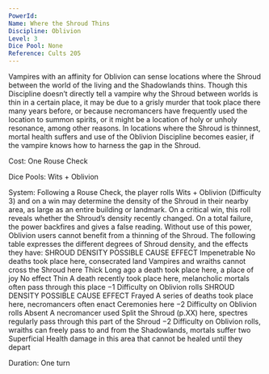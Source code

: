```yaml
---
PowerId: 
Name: Where the Shroud Thins
Discipline: Oblivion
Level: 3
Dice Pool: None
Reference: Cults 205
---
```

Vampires with an affinity for Oblivion can sense locations where the Shroud between the world of the living and the Shadowlands thins. Though this Discipline doesn’t directly tell a vampire why the Shroud between worlds is thin in a certain place, it may be due to a grisly murder that took place there many years before, or because necromancers have frequently used the location to summon spirits, or it might be a location of holy or unholy resonance, among other reasons. In locations where the Shroud is thinnest, mortal health suffers and use of the Oblivion Discipline becomes easier, if the vampire knows how to harness the gap in the Shroud. 

Cost: One Rouse Check 

Dice Pools: Wits + Oblivion 

System: Following a Rouse Check, the player rolls Wits + Oblivion (Difficulty 3) and on a win may determine the density of the Shroud in their nearby area, as large as an entire building or landmark. On a critical win, this roll reveals whether the Shroud’s density recently changed. On a total failure, the power backfires and gives a false reading. Without use of this power, Oblivion users cannot benefit from a thinning of the Shroud. The following table expresses the different degrees of Shroud density, and the effects they have: SHROUD DENSITY POSSIBLE CAUSE EFFECT Impenetrable No deaths took place here, consecrated land Vampires and wraiths cannot cross the Shroud here Thick Long ago a death took place here, a place of joy No effect Thin A death recently took place here, melancholic mortals often pass through this place −1 Difficulty on Oblivion rolls SHROUD DENSITY POSSIBLE CAUSE EFFECT Frayed A series of deaths took place here, necromancers often enact Ceremonies here −2 Difficulty on Oblivion rolls Absent A necromancer used Split the Shroud (p.XX) here, spectres regularly pass through this part of the Shroud −2 Difficulty on Oblivion rolls, wraiths can freely pass to and from the Shadowlands, mortals suffer two Superficial Health damage in this area that cannot be healed until they depart 

Duration: One turn